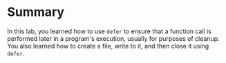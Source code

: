 # Summary

In this lab, you learned how to use `defer` to ensure that a function call is performed later in a program's execution, usually for purposes of cleanup. You also learned how to create a file, write to it, and then close it using `defer`.
